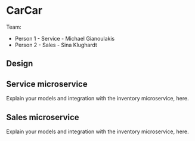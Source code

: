 # CarCar

Team:

* Person 1 - Service - Michael Gianoulakis
* Person 2 - Sales - Sina Klughardt

## Design

## Service microservice

Explain your models and integration with the inventory
microservice, here.

## Sales microservice

Explain your models and integration with the inventory
microservice, here.
